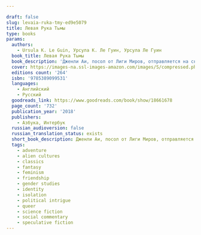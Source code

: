 ```yaml
---

draft: false
slug: levaia-ruka-tmy-ed9e5079
title: Левая Рука Тьмы
type: books
params:
  authors:
    - Ursula K. Le Guin, Урсула К. Ле Гуин, Урсула Ле Гуин
  book_title: Левая Рука Тьмы
  book_description: 'Дженли Аи, посол от Лиги Миров, отправляется на скованную льдом планету Гетен, чтобы убедить ее правителей войти в растущую межгалактическую цивилизацию. Но местные жители не доверяют Аи, ведь он мужчина, в то время как все гетенианцы – двуполые гермафродиты, меняющие свою половую роль по необходимости. Для успеха этой миссии Дженли необходимо преодолеть не только череду интриг, заговоров и предательств, но и пропасть между своими взглядами и традициями неизвестной, но интригующей культуры. «Левая рука тьмы» – классика научной фантастики, продолжение Хайнского цикла, в котором серьезные вопросы психологии, социума и человечности представлены в декорациях инопланетного мира.'
  cover: https://images-na.ssl-images-amazon.com/images/S/compressed.photo.goodreads.com/books/1460222581i/29863537.jpg
  editions count: '264'
  isbn: '9785389099531'
  languages:
    - Английский
    - Русский
  goodreads_link: https://www.goodreads.com/book/show/18661678
  page_count: '732'
  publication_year: '2018'
  publishers:
    - Азбука, Интербук
  russian_audioversion: false
  russian_translation_status: exists
  short_book_description: Дженли Аи, посол от Лиги Миров, отправляется на скованную льдом планету Гетен, чтобы убедить ее правителей войти в растущую межгалактическую цивилизацию. Но местные жители не доверяют Аи…
  tags:
    - adventure
    - alien cultures
    - classics
    - fantasy
    - feminism
    - friendship
    - gender studies
    - identity
    - isolation
    - political intrigue
    - queer
    - science fiction
    - social commentary
    - speculative fiction
---
```



